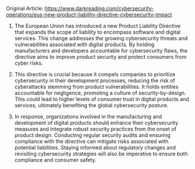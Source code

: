 Original Article: https://www.darkreading.com/cybersecurity-operations/eus-new-product-liability-directive-cybersecurity-impact

1) The European Union has introduced a new Product Liability Directive that expands the scope of liability to encompass software and digital services. This change addresses the growing cybersecurity threats and vulnerabilities associated with digital products. By holding manufacturers and developers accountable for cybersecurity flaws, the directive aims to improve product security and protect consumers from cyber risks.

2) This directive is crucial because it compels companies to prioritize cybersecurity in their development processes, reducing the risk of cyberattacks stemming from product vulnerabilities. It holds entities accountable for negligence, promoting a culture of security-by-design. This could lead to higher levels of consumer trust in digital products and services, ultimately benefiting the global cybersecurity posture.

3) In response, organizations involved in the manufacturing and development of digital products should enhance their cybersecurity measures and integrate robust security practices from the onset of product design. Conducting regular security audits and ensuring compliance with the directive can mitigate risks associated with potential liabilities. Staying informed about regulatory changes and revisiting cybersecurity strategies will also be imperative to ensure both compliance and consumer safety.